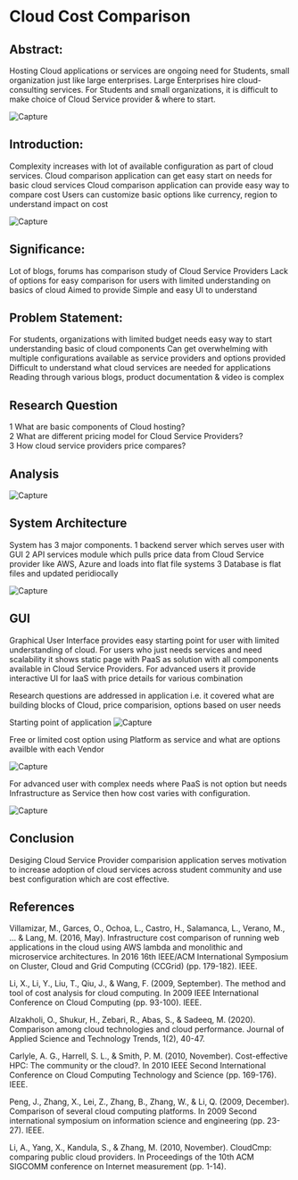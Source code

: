 # Cloud Cost Comparison #

## Abstract: ##

Hosting Cloud applications or services are ongoing need for Students, small organization just like large enterprises.
Large Enterprises hire cloud-consulting services.
For Students and small organizations, it is difficult to make choice of Cloud Service provider & where to start.

![Capture](https://user-images.githubusercontent.com/100084024/163283463-476be58d-87d1-4dca-be7e-0aa3c8ae3845.JPG)

## Introduction: ##

Complexity increases with lot of available configuration as part of cloud services.
Cloud comparison application can get easy start on needs for basic cloud services 
Cloud comparison application can provide easy way to compare cost
Users can customize basic options like currency, region to understand impact on cost

![Capture](https://user-images.githubusercontent.com/100084024/163283381-76acd091-80ab-46de-beb4-1ba5981681df.JPG)


 ## Significance: ##

Lot of blogs, forums has comparison study of Cloud Service Providers
Lack of options for easy comparison for users with limited understanding on basics of cloud
Aimed to provide Simple and easy UI to understand

 ## Problem Statement:  ##

For students, organizations with limited budget needs easy way to start understanding basic of cloud components
Can get overwhelming with multiple configurations available as service providers and options provided 
Difficult to understand what cloud services are needed for applications
Reading through various blogs, product documentation & video is complex

 ## Research Question  ##

1 What are basic components of Cloud hosting? </br>
2 What are different pricing model for Cloud Service Providers?  </br>
3 How cloud service providers price compares?  </br>

 ## Analysis  ##

![Capture](https://user-images.githubusercontent.com/100084024/163289666-9b44db70-48c2-48f8-aa89-3ae5c937521d.JPG)


 ## System Architecture  ##

System has 3 major components. 
1 backend server which serves user with GUI 
2 API services module which pulls price data from Cloud Service provider like AWS, Azure and loads into flat file systems
3 Database is flat files and updated peridiocally

![Capture](https://user-images.githubusercontent.com/100084024/163289477-cf6a2561-9309-4d0f-a17c-63a3c89cfe97.JPG)

 ## GUI ##

Graphical User Interface provides easy starting point for user with limited understanding of cloud.
For users who just needs services and need scalability it shows static page with PaaS as solution with all components available in Cloud Service Providers.
For advanced users it provide interactive UI for IaaS with price details for various combination

Research questions are addressed in application i.e. it covered what are building blocks of Cloud, price comparision, options based on user needs

Starting point of application
![Capture](https://user-images.githubusercontent.com/100084024/163283665-69b6ff3c-2837-4426-aa56-912541b4bd91.JPG)

Free or limited cost option using Platform as service and what are options availble with each Vendor

![Capture](https://user-images.githubusercontent.com/100084024/163283712-adf25278-e261-4931-89d7-18214f1fd2bb.JPG)

For advanced user with complex needs where PaaS is not option but needs Infrastructure as Service then how cost varies with configuration.

![Capture](https://user-images.githubusercontent.com/100084024/163283769-723f40a1-d893-41ce-9edd-3bf50e120fd1.JPG)

## Conclusion ##

Desiging Cloud Service Provider comparision application serves motivation to increase adoption of cloud services across student community and use best configuration which are cost effective.


## References ##

Villamizar, M., Garces, O., Ochoa, L., Castro, H., Salamanca, L., Verano, M., ... & Lang, M. (2016, May). Infrastructure cost comparison of running web applications in the cloud using AWS lambda and monolithic and microservice architectures. In 2016 16th IEEE/ACM International Symposium on Cluster, Cloud and Grid Computing (CCGrid) (pp. 179-182). IEEE.

Li, X., Li, Y., Liu, T., Qiu, J., & Wang, F. (2009, September). The method and tool of cost analysis for cloud computing. In 2009 IEEE International Conference on Cloud Computing (pp. 93-100). IEEE.

Alzakholi, O., Shukur, H., Zebari, R., Abas, S., & Sadeeq, M. (2020). Comparison among cloud technologies and cloud performance. Journal of Applied Science and Technology Trends, 1(2), 40-47.

Carlyle, A. G., Harrell, S. L., & Smith, P. M. (2010, November). Cost-effective HPC: The community or the cloud?. In 2010 IEEE Second International Conference on Cloud Computing Technology and Science (pp. 169-176). IEEE.

Peng, J., Zhang, X., Lei, Z., Zhang, B., Zhang, W., & Li, Q. (2009, December). Comparison of several cloud computing platforms. In 2009 Second international symposium on information science and engineering (pp. 23-27). IEEE.

Li, A., Yang, X., Kandula, S., & Zhang, M. (2010, November). CloudCmp: comparing public cloud providers. In Proceedings of the 10th ACM SIGCOMM conference on Internet measurement (pp. 1-14).


